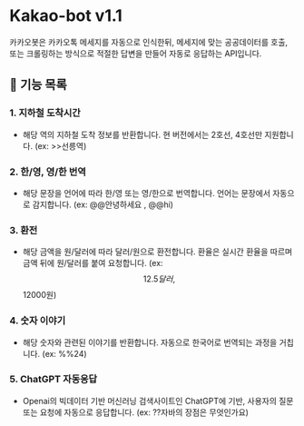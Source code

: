 # Kakao-bot v1.1
카카오봇은 카카오톡 메세지를 자동으로 인식한뒤, 메세지에 맞는 공공데이터를 호출,
또는 크롤링하는 방식으로 적절한 답변을 만들어 자동로 응답하는 API입니다.
## 📝 기능 목록

### 1. 지하철 도착시간

- 해당 역의 지하철 도착 정보를 반환합니다. 현 버전에서는 2호선, 4호선만 지원합니다. (ex: >>선릉역)
 
### 2. 한/영, 영/한 번역

-  해당 문장을 언어에 따라 한/영 또는 영/한으로 번역합니다. 언어는 문장에서 자동으로 감지합니다.
(ex: @@안녕하세요 , @@hi)

### 3. 환전

- 해당 금액을 원/달러에 따라 달러/원으로 환전합니다. 환율은 실시간 환율을 따르며 금액 뒤에 원/달러를 붙여 요청합니다. 
(ex: $$12.5달러 , $$12000원)


### 4. 숫자 이야기

- 해당 숫자와 관련된 이야기를 반환합니다. 자동으로 한국어로 번역되는 과정을 거칩니다. (ex: %%24)

### 5. ChatGPT 자동응답

- Openai의 빅데이터 기반 머신러닝 검색사이트인 ChatGPT에 기반, 사용자의 질문 또는 요청에 자동으로 응답합니다. (ex: ??자바의 장점은 무엇인가요)
